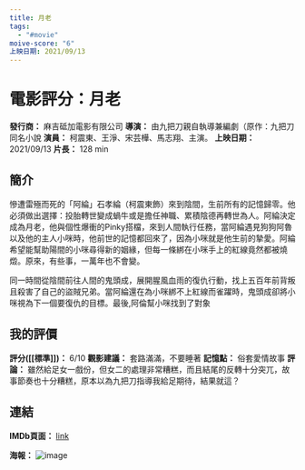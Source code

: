 ```yaml
---
title: 月老
tags:
  - "#movie"
moive-score: "6"
上映日期: 2021/09/13
---
```


# 電影評分：月老
**發行商：** 麻吉砥加電影有限公司 
**導演：** 由九把刀親自執導兼編劇（原作：九把刀同名小說
**演員：** 柯震東、王淨、宋芸樺、馬志翔、主演。
**上映日期：** 2021/09/13
**片長：** 128 min 

## 簡介
慘遭雷殛而死的「阿綸」石孝綸（柯震東飾）來到陰間，生前所有的記憶歸零。他必須做出選擇：投胎轉世變成蝸牛或是擔任神職、累積陰德再轉世為人。阿綸決定成為月老，他與個性爆衝的Pinky搭檔，來到人間執行任務，當阿綸遇見狗狗阿魯以及他的主人小咪時，他前世的記憶都回來了，因為小咪就是他生前的摯愛。阿綸希望能幫助陽間的小咪尋得新的姻緣，但每一條綁在小咪手上的紅線竟然都被燒燬。原來，有些事，一萬年也不會變。

同一時間從陰間前往人間的鬼頭成，展開腥風血雨的復仇行動，找上五百年前背叛且殺害了自己的盜賊兄弟。當阿綸還在為小咪綁不上紅線而雀躍時，鬼頭成卻將小咪視為下一個要復仇的目標。最後,阿倫幫小咪找到了對象 

## 我的評價
**評分([[標準]])：** 6/10
**觀影建議：** 套路滿滿，不要睡著
**記憶點：** 俗套愛情故事
**評論：**
雖然給足女一戲份，但女二的處理非常糟糕，而且結尾的反轉十分突兀，故事節奏也十分糟糕，原本以為九把刀指導我給足期待，結果就這？


## 連結
**IMDb頁面：** [link](https://www.imdb.com/title/tt15456878/)

**海報：** 
![image](MV5BYTRkNzE4NTItMGUxZS00N2JiLThlNGQtN2E1NjMyNWZkZWRjXkEyXkFqcGdeQXVyODMyOTYyMTM@._V1_.jpg)
